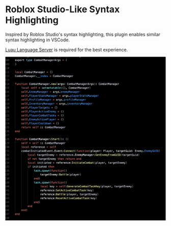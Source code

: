 # Roblox Studio-Like Syntax Highlighting

Inspired by Roblox Studio's syntax highlighting, this plugin enables similar syntax highlighting in VSCode.

[Luau Language Server](https://marketplace.visualstudio.com/items?itemName=JohnnyMorganz.luau-lsp) is required for the best experience.

![Preview](images/example.png)
